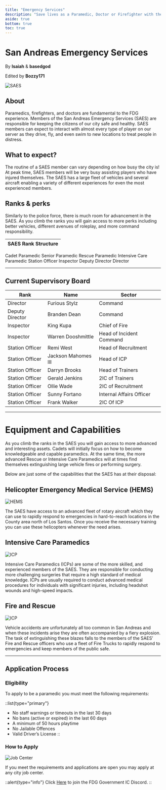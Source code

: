 ```yaml
---
title: "Emergency Services"
description: "Save lives as a Paramedic, Doctor or Firefighter with the San Andreas Emergency Services (SAES). Understand the eligibility requirements and learn how to apply!"
aside: true
bottom: true
toc: true
---
```


# San Andreas Emergency Services

By **Isaiah** & **basedgod**

Edited by **Bozzy171**

![SAES](https://i.imgur.com/96kJgAo.png)

## About

Paramedics, firefighters, and doctors are fundamental to the FDG experience. Members of the San Andreas Emergency Services (SAES) are responsible for keeping the citizens of our city safe and healthy. SAES members can expect to interact with almost every type of player on our server as they drive, fly, and even swim to new locations to treat people in distress.  



## What to expect? 
The routine of a SAES member can vary depending on how busy the city is! At peak time, SAES members will be very busy assisting players who have injured themselves. The SAES has a large fleet of vehicles and several aircraft enabling a variety of different experiences for even the most experienced members. 



## Ranks & perks

Similarly to the police force, there is much room for advancement in the SAES. As you climb the ranks you will gain access to more perks including better vehicles, different avenues of roleplay, and more command responsibility. 

| **SAES Rank Structure** |
|----------|
Cadet
Paramedic
Senior Paramedic
Rescue Paramedic
Intensive Care Paramedic
Station Officer
Inspector
Deputy Director
Director

---


## Current Supervisory Board

| **Rank** | **Name**  | **Sector**  |
|----------|------------------------------|------------------------------|
Director | Furious Stylz | Command
Deputy Director | Branden Dean | Command
Inspector | King Kupa | Chief of Fire
Inspector | Warren Dooshmittle | Head of Incident Command
Station Officer | Remi West | Head of Recruitment
Station Officer | Jackson Mahomes III | Head of ICP
Station Officer | Darryn Brooks | Head of Trainers
Station Officer | Gerald Jenkins | 2IC of Trainers
Station Officer | Ollie Wade | 2IC of Recruitment
Station Officer | Sunny Fortano | Internal Affairs Officer
Station Officer | Frank Walker | 2IC Of ICP
---

# Equipment and Capabilities
As you climb the ranks in the SAES you will gain access to more advanced and interesting assets. Cadets will initially focus on how to become knowledgeable and capable paramedics. At the same time, the more advanced Rescue or Intensive Care Paramedics will at times find themselves extinguishing large vehicle fires or performing surgery.

Below are just some of the capabilities that the SAES has at their disposal:


## Helicopter Emergency Medical Service (HEMS)
![HEMS](https://i.imgur.com/NkkwMeU.png)

The SAES have access to an advanced fleet of rotary aircraft which they can use to rapidly respond to emergencies in hard-to-reach locations in the County area north of Los Santos. Once you receive the necessary training you can use these helicopters whenever the need arises.



## Intensive Care Paramedics
![ICP](https://i.imgur.com/lTbYf8b.png)

Intensive Care Paramedics (ICPs) are some of the more skilled, and experienced members of the SAES. They are responsible for conducting more challenging surgeries that require a high standard of medical knowledge. ICPs are usually required to conduct advanced medical procedures for individuals with significant injuries, including headshot wounds and high-speed impacts. 



## Fire and Rescue
![ICP](https://i.imgur.com/1igiMEa.png)

Vehicle accidents are unfortunately all too common in San Andreas and when these incidents arise they are often accompanied by a fiery explosion. The task of extinguishing these blazes falls to the members of the SAES’ Fire and Rescue officers who use a fleet of Fire Trucks to rapidly respond to emergencies and keep members of the public safe. 

---

## Application Process


### Eligibility
To apply to be a paramedic you must meet the following requirements:

::list{type="primary"}
- No staff warnings or timeouts in the last 30 days
- No bans (active or expired) in the last 60 days
- A minimum of 50 hours playtime
- No Jailable Offences
- Valid Driver’s License
::

### How to Apply
![Job Center](https://i.imgur.com/6TwhlDF.jpg)


If you meet the requirements and applications are open you may apply at any city job center.



::alert{type="info"}
Click [Here](https://discord.com/invite/UMfASun3A4) to join the FDG Government IC Discord.
::
